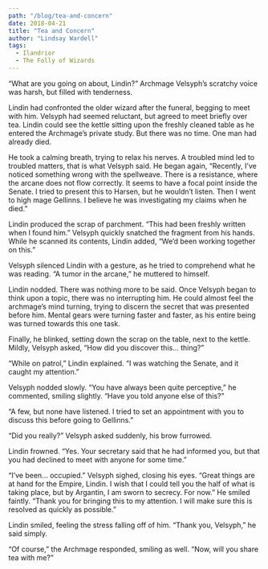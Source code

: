```yaml
---
path: "/blog/tea-and-concern"
date: 2018-04-21
title: "Tea and Concern"
author: "Lindsay Wardell"
tags:
  - Ilandrior
  - The Folly of Wizards
---
```

“What are you going on about, Lindin?” Archmage Velsyph’s scratchy voice was harsh, but filled with tenderness.

Lindin had confronted the older wizard after the funeral, begging to meet with him. Velsyph had seemed reluctant, but agreed to meet briefly over tea. Lindin could see the kettle sitting upon the freshly cleaned table as he entered the Archmage’s private study. But there was no time. One man had already died.

He took a calming breath, trying to relax his nerves. A troubled mind led to troubled matters, that is what Velsyph said. He began again, “Recently, I’ve noticed something wrong with the spellweave. There is a resistance, where the arcane does not flow correctly. It seems to have a focal point inside the Senate. I tried to present this to Harsen, but he wouldn’t listen. Then I went to high mage Gellinns. I believe he was investigating my claims when he died.”

Lindin produced the scrap of parchment. “This had been freshly written when I found him.” Velsyph quickly snatched the fragment from his hands. While he scanned its contents, Lindin added, “We’d been working together on this.”

Velsyph silenced Lindin with a gesture, as he tried to comprehend what he was reading. “A tumor in the arcane,” he muttered to himself.

Lindin nodded. There was nothing more to be said. Once Velsyph began to think upon a topic, there was no interrupting him. He could almost feel the archmage’s mind turning, trying to discern the secret that was presented before him. Mental gears were turning faster and faster, as his entire being was turned towards this one task.

Finally, he blinked, setting down the scrap on the table, next to the kettle. Mildly, Velsyph asked, “How did you discover this… thing?”

“While on patrol,” Lindin explained. “I was watching the Senate, and it caught my attention.”

Velsyph nodded slowly. “You have always been quite perceptive,” he commented, smiling slightly. “Have you told anyone else of this?”

“A few, but none have listened. I tried to set an appointment with you to discuss this before going to Gellinns.”

“Did you really?” Velsyph asked suddenly, his brow furrowed.

Lindin frowned. “Yes. Your secretary said that he had informed you, but that you had declined to meet with anyone for some time.”

“I’ve been… occupied.” Velsyph sighed, closing his eyes. “Great things are at hand for the Empire, Lindin. I wish that I could tell you the half of what is taking place, but by Argantin, I am sworn to secrecy. For now.” He smiled faintly. “Thank you for bringing this to my attention. I will make sure this is resolved as quickly as possible.”

Lindin smiled, feeling the stress falling off of him. “Thank you, Velsyph,” he said simply.

“Of course,” the Archmage responded, smiling as well. “Now, will you share tea with me?”